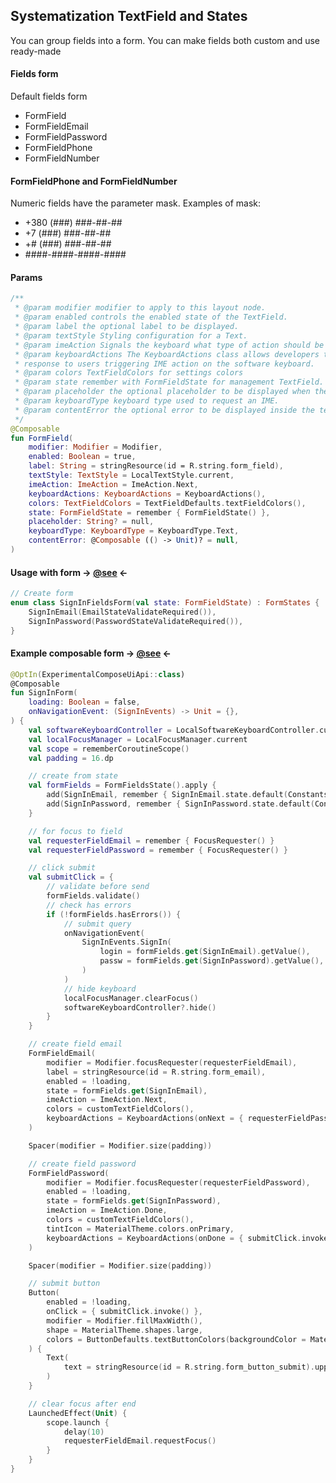## Systematization TextField and States

You can group fields into a form. You can make fields both custom and use ready-made

#### Fields form

Default fields form

* FormField
* FormFieldEmail
* FormFieldPassword
* FormFieldPhone
* FormFieldNumber

#### FormFieldPhone and FormFieldNumber

Numeric fields have the parameter mask. Examples of mask:
* +380 (###) ###-##-##
* +7 (###) ###-##-##
* +# (###) ###-##-##
* ####-####-####-####

#### Params
```kotlin
/**
 * @param modifier modifier to apply to this layout node.
 * @param enabled controls the enabled state of the TextField.
 * @param label the optional label to be displayed.
 * @param textStyle Styling configuration for a Text.
 * @param imeAction Signals the keyboard what type of action should be displayed. It is not guaranteed if the keyboard will show the requested action.
 * @param keyboardActions The KeyboardActions class allows developers to specify actions that will be triggered in
 * response to users triggering IME action on the software keyboard.
 * @param colors TextFieldColors for settings colors
 * @param state remember with FormFieldState for management TextField.
 * @param placeholder the optional placeholder to be displayed when the text field is in focus and the input text is empty
 * @param keyboardType keyboard type used to request an IME.
 * @param contentError the optional error to be displayed inside the text field container.
 */
@Composable
fun FormField(
    modifier: Modifier = Modifier,
    enabled: Boolean = true,
    label: String = stringResource(id = R.string.form_field),
    textStyle: TextStyle = LocalTextStyle.current,
    imeAction: ImeAction = ImeAction.Next,
    keyboardActions: KeyboardActions = KeyboardActions(),
    colors: TextFieldColors = TextFieldDefaults.textFieldColors(),
    state: FormFieldState = remember { FormFieldState() },
    placeholder: String? = null,
    keyboardType: KeyboardType = KeyboardType.Text,
    contentError: @Composable (() -> Unit)? = null,
)
```

#### Usage with form -> [@see](https://github.com/keygenqt/android-DemoCompose/blob/master/app/src/main/kotlin/com/keygenqt/demo_contacts/modules/other/ui/form/SignInFieldsForm.kt#L24) <-
```kotlin
// Create form
enum class SignInFieldsForm(val state: FormFieldState) : FormStates {
    SignInEmail(EmailStateValidateRequired()),
    SignInPassword(PasswordStateValidateRequired()),
}
```

#### Example composable form -> [@see](https://github.com/keygenqt/android-DemoCompose/blob/master/app/src/main/kotlin/com/keygenqt/demo_contacts/modules/other/ui/screens/signIn/SignInForm.kt#L52) <-
```kotlin
@OptIn(ExperimentalComposeUiApi::class)
@Composable
fun SignInForm(
    loading: Boolean = false,
    onNavigationEvent: (SignInEvents) -> Unit = {},
) {
    val softwareKeyboardController = LocalSoftwareKeyboardController.current
    val localFocusManager = LocalFocusManager.current
    val scope = rememberCoroutineScope()
    val padding = 16.dp

    // create from state
    val formFields = FormFieldsState().apply {
        add(SignInEmail, remember { SignInEmail.state.default(ConstantsApp.DEBUG_CREDENTIAL_LOGIN) })
        add(SignInPassword, remember { SignInPassword.state.default(ConstantsApp.DEBUG_CREDENTIAL_PASSW) })
    }

    // for focus to field
    val requesterFieldEmail = remember { FocusRequester() }
    val requesterFieldPassword = remember { FocusRequester() }

    // click submit
    val submitClick = {
        // validate before send
        formFields.validate()
        // check has errors
        if (!formFields.hasErrors()) {
            // submit query
            onNavigationEvent(
                SignInEvents.SignIn(
                    login = formFields.get(SignInEmail).getValue(),
                    passw = formFields.get(SignInPassword).getValue(),
                )
            )
            // hide keyboard
            localFocusManager.clearFocus()
            softwareKeyboardController?.hide()
        }
    }

    // create field email
    FormFieldEmail(
        modifier = Modifier.focusRequester(requesterFieldEmail),
        label = stringResource(id = R.string.form_email),
        enabled = !loading,
        state = formFields.get(SignInEmail),
        imeAction = ImeAction.Next,
        colors = customTextFieldColors(),
        keyboardActions = KeyboardActions(onNext = { requesterFieldPassword.requestFocus() })
    )

    Spacer(modifier = Modifier.size(padding))

    // create field password
    FormFieldPassword(
        modifier = Modifier.focusRequester(requesterFieldPassword),
        enabled = !loading,
        state = formFields.get(SignInPassword),
        imeAction = ImeAction.Done,
        colors = customTextFieldColors(),
        tintIcon = MaterialTheme.colors.onPrimary,
        keyboardActions = KeyboardActions(onDone = { submitClick.invoke() })
    )

    Spacer(modifier = Modifier.size(padding))

    // submit button
    Button(
        enabled = !loading,
        onClick = { submitClick.invoke() },
        modifier = Modifier.fillMaxWidth(),
        shape = MaterialTheme.shapes.large,
        colors = ButtonDefaults.textButtonColors(backgroundColor = MaterialTheme.colors.secondary),
    ) {
        Text(
            text = stringResource(id = R.string.form_button_submit).uppercase(),
        )
    }

    // clear focus after end
    LaunchedEffect(Unit) {
        scope.launch {
            delay(10)
            requesterFieldEmail.requestFocus()
        }
    }
}
```